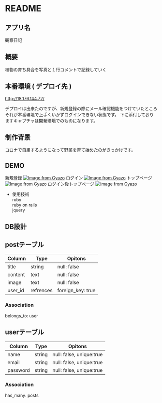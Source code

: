 # README

## アプリ名
  観察日記
## 概要
  植物の育ち具合を写真と１行コメントで記録していく
## 本番環境 ( デプロイ先 )
   http://18.176.144.72/

   デプロイは出来たのですが、新規登録の際にメール確認機能をつけていたところそれが本番環境で上手くいかずログインできない状態です。
   下に添付しておりますキャプチャは開発環境でのものになります。

## 制作背景
   コロナで自粛するようになって野菜を育て始めたのがきっかけです。
## DEMO
新規登録
[![Image from Gyazo](https://i.gyazo.com/85e417c606726421afd591f54842bb77.png)](https://gyazo.com/85e417c606726421afd591f54842bb77)
ログイン
[![Image from Gyazo](https://i.gyazo.com/acdb19dff2649cea4e1c86b53f23ae78.png)](https://gyazo.com/acdb19dff2649cea4e1c86b53f23ae78)
トップページ
[![Image from Gyazo](https://i.gyazo.com/f9be43e9a72a952ef819d248ba821e27.gif)](https://gyazo.com/f9be43e9a72a952ef819d248ba821e27)
ログイン後トップページ
[![Image from Gyazo](https://i.gyazo.com/1d766ffdf5d46f821d1b653840e6b0d3.jpg)](https://gyazo.com/1d766ffdf5d46f821d1b653840e6b0d3)
  *  使用技術  
     ruby  
     ruby on rails  
     jquery

## DB設計

## postテーブル
|Column|Type|Opitons|
|------|----|-------|
|title|string|null: false|
|content|text|null: false|
|image|text|null: false|
|user_id|refrences|foreign_key: true|

### Association
belongs_to: user


## userテーブル
|Column|Type|Opitons|
|------|----|-------|
|name|string|null: false, unique:true|
|email|string|null: false, unique:true|
|password|string|null: false, unique:true|

### Association
has_many: posts